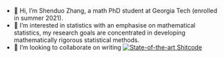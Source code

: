 - 👋 Hi, I’m Shenduo Zhang, a math PhD student at Georgia Tech (enrolled in summer 2021).
- 👀 I’m interested in statistics with an emphasise on mathematical statistics, my research goals are concentrated in developing mathematically rigorous statistical methods.
- 💞️ I’m looking to collaborate on writing [![State-of-the-art Shitcode](https://img.shields.io/static/v1?label=State-of-the-art&message=Shitcode&color=7B5804)](https://github.com/trekhleb/state-of-the-art-shitcode)

<!---
martyrzsd/martyrzsd is a ✨ special ✨ repository because its `README.md` (this file) appears on your GitHub profile.
You can click the Preview link to take a look at your changes.
--->

